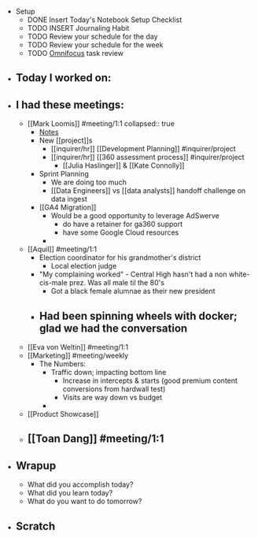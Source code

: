 - Setup
	- DONE Insert Today's Notebook Setup Checklist
	- TODO INSERT Journaling Habit
	- TODO Review your schedule for the day
	- TODO Review your schedule for the week
	- TODO [Omnifocus](omnifocus://) task review
- ## Today I worked on:
- ## I had these meetings:
	- [[Mark Loomis]] #meeting/1:1
	  collapsed:: true
		- [Notes](https://inquirer.atlassian.net/wiki/spaces/KB/pages/edit-v2/1794506799)
		- New [[project]]s
			- [[inquirer/hr]] [[Development Planning]] #inquirer/project
			- [[inquirer/hr]] [[360 assessment process]] #inquirer/project
				- [[Julia Haslinger]] & [[Kate Connolly]]
		- Sprint Planning
			- We are doing too much
			- [[Data Engineers]] vs [[data analysts]] handoff challenge on data ingest
		- [[GA4 Migration]]
			- Would be a good opportunity to leverage AdSwerve
				- do have a retainer for ga360 support
				- have some Google Cloud resources
			-
	- [[Aquil]] #meeting/1:1
		- Election coordinator for his grandmother's district
			- Local election judge
		- "My complaining worked" - Central High hasn't had a non white-cis-male prez. Was all male til the 80's
			- Got a black female alumnae as their new president
		- Had been spinning wheels with docker; glad we had the conversation
			-
	- [[Eva von Weltin]] #meeting/1:1
	- [[Marketing]] #meeting/weekly
		- The Numbers:
			- Traffic down; impacting bottom line
				- Increase in intercepts & starts (good premium content conversions from hardwall test)
				- Visits are way down vs budget
			-
	- [[Product Showcase]]
	- [[Toan Dang]] #meeting/1:1
		-
- ## Wrapup
	- What did you accomplish today?
	- What did you learn today?
	- What do you want to do tomorrow?
- ## Scratch